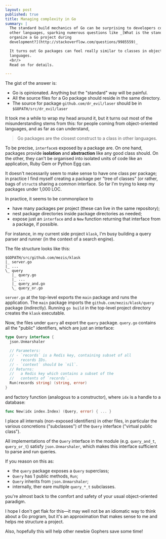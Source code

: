 ```yaml
---
layout: post
published: true
title: Managing complexity in Go
summary: |
  The standard build mechanics of Go can be surprising to developers coming from
  other languages, sparking numerous questions like _[What is the standard way to
  organize a Go project during
  development?](http://stackoverflow.com/questions/9985559)_

  It turns out Go packages can feel really similar to classes in object-oriented
  languages.
  <br/>
  Read on for details.

---
```


The gist of the answer is:

- Go is opinionated. Anything but the "standard" way will be painful.
- All the source files for a Go package should reside in the same directory.
- The source for package `github.com/dr_evil/laser` should be in
  `$GOPATH/src/dr_evil/laser`

It took me a while to wrap my head around it, but it turns out most of the
misunderstanding stems from this: for people coming from object-oriented
languages, and as far as can understand,

> Go packages are the closest construct to a class in other languages.

To be precise, `interface`s exposed by a package are. On one hand, packages provide
**isolation** and **abstraction** like any good class should. On the other, they
can't be organised into isolated units of code like an application, Ruby Gem or
Python Egg can.

It doesn't necessarily seem to make sense to have one class per package; in
practice I find myself creating a package per "tree of classes" (or rather, bags
of `struct`s sharing a common interface. So far I'm trying to keep my packages
under 1,000 LOC.

In practice, it seems to be commonplace to

- have many packages per project (these can live in the same repository);
- nest package directories inside package directories as needed;
- expose just an `interface` and a `New` function returning that interface from
  a package, if possible.

For instance, in my current side project `klask`, I'm busy building a query
parser and runner (in the context of a search engine).

The file structure looks like this:

    $GOPATH/src/github.com/mezis/klask
    |_ server.go
    |_ ...
    \_ query
       |_ query.go
       |_ ...
       |_ query_and.go
       \_ query_or.go

`server.go` at the top-level exports the `main` package and runs the
application. The `main` package imports the `github.com/mezis/klask/query`
package (indirectly). Running `go build` in the top-level project directory
creates the `klask` executable.

Now, the files under `query` all export the `query` package. `query.go` contains
all the "public" identifiers, which are just an interface:

```go
type Query interface {
  json.Unmarshaler

  // Parameters:
  // - `records` is a Redis key, containing subset of all
  //   records IDs.
  // - `context` should be `nil`.
  // Returns:
  //   a Redis key which contains a subset of the
  //   contents of `records`.
  Run(records string) (string, error)
}
```

and factory function (analogous to a constructor), where `idx` is a handle to a
database:

```go
func New(idx index.Index) (Query, error) { ... }
```

I place all internals (non-exposed identifiers) in other files, in particular
the various concretions ("subclasses") of the `Query` interface ("virtual public
class").

All implementations of the `Query` interface in the module (e.g. `query_and_t`,
`query_or_t`) satisfy `json.Unmarshaler`, which makes this interface sufficient
to parse and run queries.

If you reason on this as:

- the `query` package exposes a `Query` superclass;
- `Query` has 1 public methods, `Run`;
- `Query` inherits from `json.Unmarshaler`;
- internally, ther eare multiple `query_*_t` subclasses.

you're almost back to the comfort and safety of your usual object-oriented
paradigm.

I hope I don't get flak for this—it may well not be an idiomatic way to think
about a Go program, but it's an approximation that makes sense to me and helps
me structure a project.

Also, hopefully this will help other newbie Gophers save some time!

